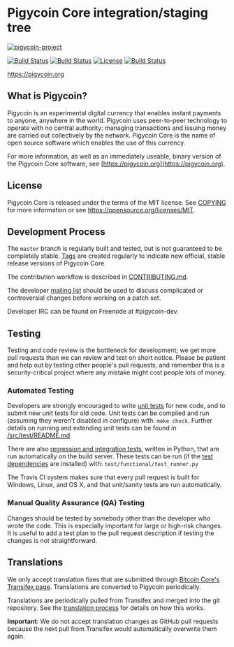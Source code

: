 Pigycoin Core integration/staging tree
=====================================

[![pigycoin-project](https://circleci.com/gh/pigycoin-project/pigycoin.svg?style=svg)](https://app.circleci.com/jobs/github/pigycoin-project/pigycoin/)

[![Build Status](https://img.shields.io/github/forks/pigycoin-project/pigycoin.svg?style=social)](https://github.com/pigycoin-project/pigycoin)
[![Build Status](https://img.shields.io/github/stars/pigycoin-project/pigycoin.svg?style=social)](https://github.com/pigycoin-project/pigycoin)
[![License](https://img.shields.io/github/license/pigycoin-project/pigycoin.svg?style=social)](https://github.com/pigycoin-project/pigycoin)
[![Build Status](https://img.shields.io/circleci/project/pigycoin-project/pigycoin/master.svg?style=social)](https://circleci.com/gh/pigycoin-project/pigycoin)

https://pigycoin.org

What is Pigycoin?
----------------

Pigycoin is an experimental digital currency that enables instant payments to
anyone, anywhere in the world. Pigycoin uses peer-to-peer technology to operate
with no central authority: managing transactions and issuing money are carried
out collectively by the network. Pigycoin Core is the name of open source
software which enables the use of this currency.

For more information, as well as an immediately useable, binary version of
the Pigycoin Core software, see [https://pigycoin.org](https://pigycoin.org).

License
-------

Pigycoin Core is released under the terms of the MIT license. See [COPYING](COPYING) for more
information or see https://opensource.org/licenses/MIT.

Development Process
-------------------

The `master` branch is regularly built and tested, but is not guaranteed to be
completely stable. [Tags](https://github.com/pigycoin-project/pigycoin/tags) are created
regularly to indicate new official, stable release versions of Pigycoin Core.

The contribution workflow is described in [CONTRIBUTING.md](CONTRIBUTING.md).

The developer [mailing list](https://groups.google.com/forum/#!forum/pigycoin-dev)
should be used to discuss complicated or controversial changes before working
on a patch set.

Developer IRC can be found on Freenode at #pigycoin-dev.

Testing
-------

Testing and code review is the bottleneck for development; we get more pull
requests than we can review and test on short notice. Please be patient and help out by testing
other people's pull requests, and remember this is a security-critical project where any mistake might cost people
lots of money.

### Automated Testing

Developers are strongly encouraged to write [unit tests](src/test/README.md) for new code, and to
submit new unit tests for old code. Unit tests can be compiled and run
(assuming they weren't disabled in configure) with: `make check`. Further details on running
and extending unit tests can be found in [/src/test/README.md](/src/test/README.md).

There are also [regression and integration tests](/test), written
in Python, that are run automatically on the build server.
These tests can be run (if the [test dependencies](/test) are installed) with: `test/functional/test_runner.py`

The Travis CI system makes sure that every pull request is built for Windows, Linux, and OS X, and that unit/sanity tests are run automatically.

### Manual Quality Assurance (QA) Testing

Changes should be tested by somebody other than the developer who wrote the
code. This is especially important for large or high-risk changes. It is useful
to add a test plan to the pull request description if testing the changes is
not straightforward.

Translations
------------

We only accept translation fixes that are submitted through [Bitcoin Core's Transifex page](https://www.transifex.com/projects/p/bitcoin/).
Translations are converted to Pigycoin periodically.

Translations are periodically pulled from Transifex and merged into the git repository. See the
[translation process](doc/translation_process.md) for details on how this works.

**Important**: We do not accept translation changes as GitHub pull requests because the next
pull from Transifex would automatically overwrite them again.
